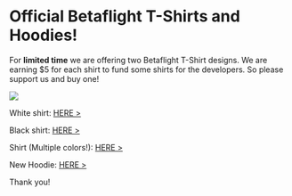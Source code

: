 # Official Betaflight T-Shirts and Hoodies!

For **limited time** we are offering two Betaflight T-Shirt designs. 
We are earning $5 for each shirt to fund some shirts for the developers. So please support us and buy one!

![](http://wd-design.de/bf/shirts.jpg)

White shirt: [HERE >](https://teespring.com/de/betaflight-t-shirt#pid=374&cid=100044&sid=front)

Black shirt: [HERE >](https://teespring.com/de/betaflight-t-shirt_copy_1#pid=374&cid=100046&sid=front)

Shirt (Multiple colors!): [HERE >](https://teespring.com/de/betaflight-shirt#pid=389&cid=100022&sid=front)

New Hoodie: [HERE >](https://teespring.com/de/betaflight-hoodie#pid=377&cid=100063&sid=front)


Thank you!